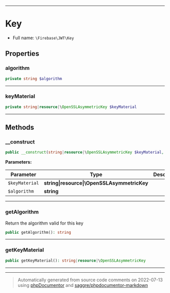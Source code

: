***

# Key





* Full name: `\Firebase\JWT\Key`



## Properties


### algorithm



```php
private string $algorithm
```






***

### keyMaterial



```php
private string|resource|\OpenSSLAsymmetricKey $keyMaterial
```






***

## Methods


### __construct



```php
public __construct(string|resource|\OpenSSLAsymmetricKey $keyMaterial, string $algorithm): mixed
```








**Parameters:**

| Parameter | Type | Description |
|-----------|------|-------------|
| `$keyMaterial` | **string&#124;resource&#124;\OpenSSLAsymmetricKey** |  |
| `$algorithm` | **string** |  |




***

### getAlgorithm

Return the algorithm valid for this key

```php
public getAlgorithm(): string
```











***

### getKeyMaterial



```php
public getKeyMaterial(): string|resource|\OpenSSLAsymmetricKey
```











***


***
> Automatically generated from source code comments on 2022-07-13 using [phpDocumentor](http://www.phpdoc.org/) and [saggre/phpdocumentor-markdown](https://github.com/Saggre/phpDocumentor-markdown)
